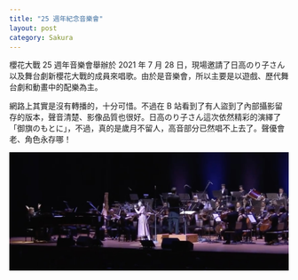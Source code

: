 ```yaml
---
title: "25 週年紀念音樂會"
layout: post
category: Sakura
---
```


櫻花大戰 25 週年音樂會舉辦於 2021 年 7 月 28 日，現場邀請了日高のり子さん以及舞台劇新櫻花大戰的成員來唱歌。由於是音樂會，所以主要是以遊戲、歷代舞台劇和動畫中的配樂為主。

網路上其實是沒有轉播的，十分可惜。不過在 B 站看到了有人盜到了內部攝影留存的版本，聲音清楚、影像品質也很好。日高のり子さん這次依然精彩的演繹了「御旗のもとに」，不過，真的是歲月不留人，高音部分已然唱不上去了。聲優會老、角色永存哪！

![Noriko](/assets/img/blog-noriko-25.jpeg)
